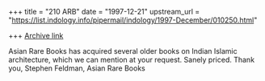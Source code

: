 +++
title = "210 ARB"
date = "1997-12-21"
upstream_url = "https://list.indology.info/pipermail/indology/1997-December/010250.html"

+++
[Archive link](https://list.indology.info/pipermail/indology/1997-December/010250.html)

Asian Rare Books has acquired several older books on Indian Islamic
architecture, which we can mention  at your request. Sanely priced.
Thank you,
Stephen Feldman, Asian Rare Books



